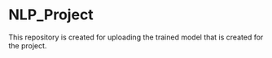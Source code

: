 # NLP_Project
This repository is created for uploading the trained model that is created for the project. 
